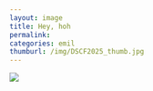 ```yaml
---
layout: image
title: Hey, hoh
permalink: 
categories: emil
thumburl: /img/DSCF2025_thumb.jpg
---
```


![](/img/DSCF2025_thumb.jpg)


